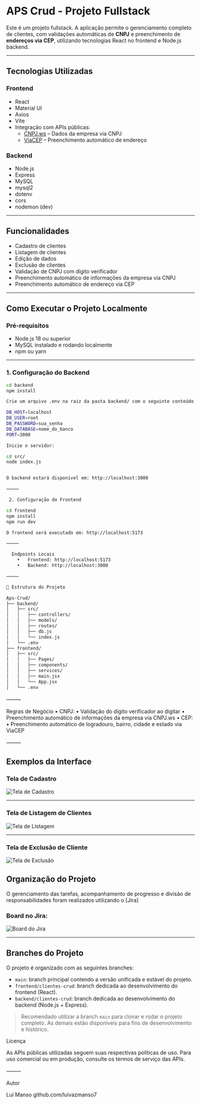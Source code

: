 
#  APS Crud - Projeto Fullstack

Este é um projeto fullstack. A aplicação permite o gerenciamento completo de clientes, com validações automáticas de **CNPJ** e preenchimento de **endereços via CEP**, utilizando tecnologias React no frontend e  Node.js backend.

---

##  Tecnologias Utilizadas

###  Frontend
- React
- Material UI
- Axios
- Vite
- Integração com APIs públicas:
  - [CNPJ.ws](https://www.cnpj.ws/) – Dados da empresa via CNPJ
  - [ViaCEP](https://viacep.com.br/) – Preenchimento automático de endereço

###  Backend
- Node.js
- Express
- MySQL
- mysql2
- dotenv
- cors
- nodemon (dev)

---

##  Funcionalidades

- Cadastro de clientes
- Listagem de clientes
- Edição de dados
- Exclusão de clientes
- Validação de CNPJ com dígito verificador
- Preenchimento automático de informações da empresa via CNPJ
- Preenchimento automático de endereço via CEP

---

##  Como Executar o Projeto Localmente

###  Pré-requisitos

- Node.js 18 ou superior
- MySQL instalado e rodando localmente
- npm ou yarn

---

###  1. Configuração do Backend

```bash
cd backend
npm install

Crie um arquivo .env na raiz da pasta backend/ com o seguinte conteúdo:

DB_HOST=localhost
DB_USER=root
DB_PASSWORD=sua_senha
DB_DATABASE=nome_do_banco
PORT=3000

Inicie o servidor:

cd src/
node index.js


O backend estará disponível em: http://localhost:3000

⸻

 2. Configuração do Frontend

cd frontend
npm install
npm run dev

O frontend será executado em: http://localhost:5173

⸻

  Endpoints Locais
	•	Frontend: http://localhost:5173
	•	Backend: http://localhost:3000

⸻

📁 Estrutura do Projeto

Aps-Crud/
├── backend/
│   ├── src/
│   │   ├── controllers/
│   │   ├── models/
│   │   ├── routes/
│   │   ├── db.js
│   │   └── index.js
│   └── .env
├── frontend/
│   ├── src/
│   │   ├── Pages/
│   │   ├── components/
│   │   ├── services/
│   │   ├── main.jsx
│   │   └── App.jsx
│   └── .env

````

⸻

 Regras de Negócio
	•	CNPJ:
	•	Validação do dígito verificador ao digitar
	•	Preenchimento automático de informações da empresa via CNPJ.ws
	•	CEP:
	•	Preenchimento automático de logradouro, bairro, cidade e estado via ViaCEP

⸻

##  Exemplos da Interface

###  Tela de Cadastro
![Tela de Cadastro](./assets/cadastro.jpg)

---

###  Tela de Listagem de Clientes
![Tela de Listagem](./assets/listagem.jpg)

---

###  Tela de Exclusão de Cliente
![Tela de Exclusão](./assets/delete.jpg)


## Organização do Projeto

O gerenciamento das tarefas, acompanhamento de progresso e divisão de responsabilidades foram realizados utilizando o [Jira]

### Board no Jira:
![Board do Jira](./assets/jira-board.png)

---

##  Branches do Projeto

O projeto é organizado com as seguintes branches:

- `main`: branch principal contendo a versão unificada e estável do projeto.
- `frontend/clientes-crud`: branch dedicada ao desenvolvimento do frontend (React).
- `backend/clientes-crud`: branch dedicada ao desenvolvimento do backend (Node.js + Express).

> Recomendado utilizar a branch `main` para clonar e rodar o projeto completo. As demais estão disponíveis para fins de desenvolvimento e histórico.


 Licença

As APIs públicas utilizadas seguem suas respectivas políticas de uso. Para uso comercial ou em produção, consulte os termos de serviço das APIs.

⸻

Autor

Lui Manso
github.com/luivazmanso7
